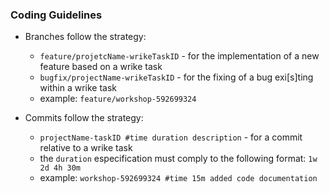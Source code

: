 ### Coding Guidelines

- Branches follow the strategy:
  - `feature/projetcName-wrikeTaskID` - for the implementation of a new feature based on a wrike task
  - `bugfix/projectName-wrikeTaskID` - for the fixing of a bug exi[s]ting within a wrike task
  - example: `feature/workshop-592699324`

- Commits follow the strategy:
  - `projectName-taskID #time duration description` - for a commit relative to a wrike task
  - the `duration` especification must comply to the following format: `1w 2d 4h 30m`
  - example: `workshop-592699324 #time 15m added code documentation`
